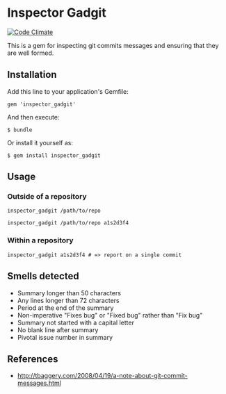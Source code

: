 # Inspector Gadgit

[![Code Climate](https://codeclimate.com/github/mguterl/inspector_gadgit.png)](https://codeclimate.com/github/mguterl/inspector_gadgit)

This is a gem for inspecting git commits messages and ensuring that they are well formed.

## Installation

Add this line to your application's Gemfile:

    gem 'inspector_gadgit'

And then execute:

    $ bundle

Or install it yourself as:

    $ gem install inspector_gadgit

## Usage

### Outside of a repository

    inspector_gadgit /path/to/repo

    inspector_gadgit /path/to/repo a1s2d3f4

### Within a repository

    inspector_gadgit a1s2d3f4 # => report on a single commit

## Smells detected

* Summary longer than 50 characters
* Any lines longer than 72 characters
* Period at the end of the summary
* Non-imperative "Fixes bug" or "Fixed bug" rather than "Fix bug"
* Summary not started with a capital letter
* No blank line after summary
* Pivotal issue number in summary

## References

* http://tbaggery.com/2008/04/19/a-note-about-git-commit-messages.html
